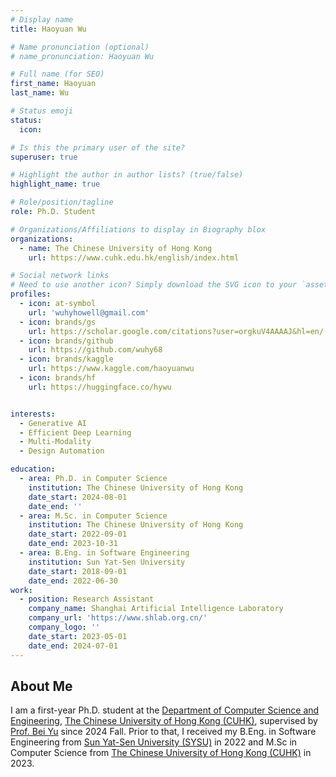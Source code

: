 ```yaml
---
# Display name
title: Haoyuan Wu

# Name pronunciation (optional)
# name_pronunciation: Haoyuan Wu

# Full name (for SEO)
first_name: Haoyuan
last_name: Wu

# Status emoji
status:
  icon: 

# Is this the primary user of the site?
superuser: true

# Highlight the author in author lists? (true/false)
highlight_name: true

# Role/position/tagline
role: Ph.D. Student

# Organizations/Affiliations to display in Biography blox
organizations:
  - name: The Chinese University of Hong Kong
    url: https://www.cuhk.edu.hk/english/index.html

# Social network links
# Need to use another icon? Simply download the SVG icon to your `assets/media/icons/` folder.
profiles:
  - icon: at-symbol
    url: 'wuhyhowell@gmail.com'
  - icon: brands/gs
    url: https://scholar.google.com/citations?user=orgkuV4AAAAJ&hl=en/
  - icon: brands/github
    url: https://github.com/wuhy68
  - icon: brands/kaggle
    url: https://www.kaggle.com/haoyuanwu
  - icon: brands/hf
    url: https://huggingface.co/hywu


interests:
  - Generative AI
  - Efficient Deep Learning
  - Multi-Modality
  - Design Automation

education:
  - area: Ph.D. in Computer Science
    institution: The Chinese University of Hong Kong
    date_start: 2024-08-01
    date_end: ''
  - area: M.Sc. in Computer Science
    institution: The Chinese University of Hong Kong
    date_start: 2022-09-01
    date_end: 2023-10-31
  - area: B.Eng. in Software Engineering
    institution: Sun Yat-Sen University
    date_start: 2018-09-01
    date_end: 2022-06-30
work:
  - position: Research Assistant
    company_name: Shanghai Artificial Intelligence Laboratory
    company_url: 'https://www.shlab.org.cn/'
    company_logo: ''
    date_start: 2023-05-01
    date_end: 2024-07-01
---
```


## About Me

I am a first-year Ph.D. student at the [Department of Computer Science and Engineering](https://www.cse.cuhk.edu.hk/), [The Chinese University of Hong Kong (CUHK)](https://www.cuhk.edu.hk/), supervised by [Prof. Bei Yu](https://www.cse.cuhk.edu.hk/~byu/) since 2024 Fall. Prior to that, I received my B.Eng. in Software Engineering from [Sun Yat-Sen University (SYSU)](https://www.sysu.edu.cn/) in 2022 and M.Sc in Computer Science from [The Chinese University of Hong Kong (CUHK)](https://www.cuhk.edu.hk/) in 2023.